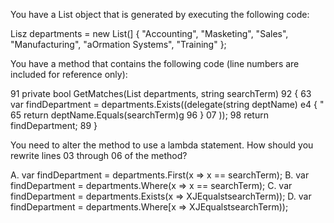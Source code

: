 You have a List object that is generated by executing the following code:

Lisz departments = new List(]
{
"Accounting", "Masketing", "Sales", "Manufacturing", "aOrmation Systems", "Training"
};

You have a method that contains the following code (line numbers are included for reference only):

91 private bool GetMatches(List departments, string searchTerm)
92 {
63 var findDepartment = departments.Exists((delegate(string deptName)
e4 { "
65 return deptName.Equals(searchTerm)g
96 }
07 ));
98 return findDepartment;
89 }

You need to alter the method to use a lambda statement.
How should you rewrite lines 03 through 06 of the method?

A. var findDepartment = departments.First(x => x == searchTerm);
B. var findDepartment = departments.Where(x => x == searchTerm);
C. var findDepartment = departments.Exists(x => XJEqualstsearchTerm));
D. var findDepartment = departments.Where[x => XJEqualstsearchTerm));

